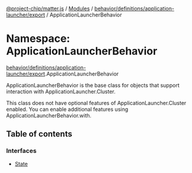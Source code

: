 [@project-chip/matter.js](../README.md) / [Modules](../modules.md) / [behavior/definitions/application-launcher/export](behavior_definitions_application_launcher_export.md) / ApplicationLauncherBehavior

# Namespace: ApplicationLauncherBehavior

[behavior/definitions/application-launcher/export](behavior_definitions_application_launcher_export.md).ApplicationLauncherBehavior

ApplicationLauncherBehavior is the base class for objects that support interaction with ApplicationLauncher.Cluster.

This class does not have optional features of ApplicationLauncher.Cluster enabled. You can enable additional
features using ApplicationLauncherBehavior.with.

## Table of contents

### Interfaces

- [State](../interfaces/behavior_definitions_application_launcher_export.ApplicationLauncherBehavior.State.md)
